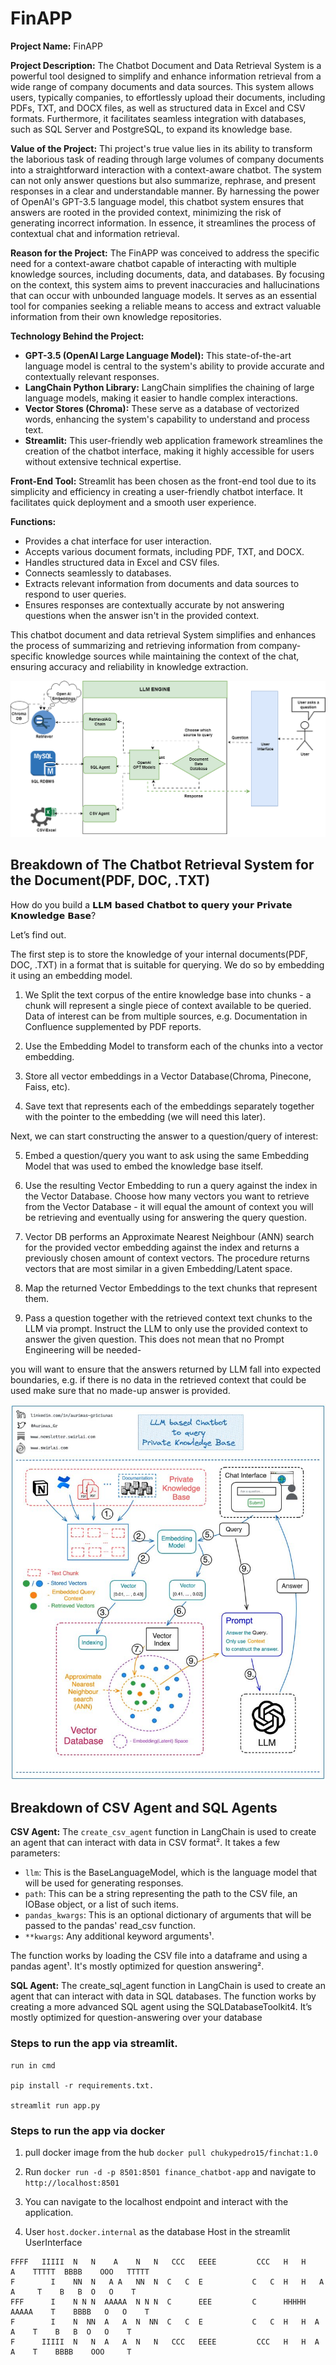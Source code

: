 # FinAPP
**Project Name:** FinAPP

**Project Description:**
The Chatbot Document and Data Retrieval System is a powerful tool designed to simplify and enhance information retrieval from a wide range of company documents and data sources. This system allows users, typically companies, to effortlessly upload their documents, including PDFs, TXT, and DOCX files, as well as structured data in Excel and CSV formats. Furthermore, it facilitates seamless integration with databases, such as SQL Server and PostgreSQL, to expand its knowledge base. 

**Value of the Project:**
Thi project's true value lies in its ability to transform the laborious task of reading through large volumes of company documents into a straightforward interaction with a context-aware chatbot. The system can not only answer questions but also summarize, rephrase, and present responses in a clear and understandable manner. By harnessing the power of OpenAI's GPT-3.5 language model, this chatbot system ensures that answers are rooted in the provided context, minimizing the risk of generating incorrect information. In essence, it streamlines the process of contextual chat and information retrieval.

**Reason for the Project:**
The FinAPP was conceived to address the specific need for a context-aware chatbot capable of interacting with multiple knowledge sources, including documents, data, and databases. By focusing on the context, this system aims to prevent inaccuracies and hallucinations that can occur with unbounded language models. It serves as an essential tool for companies seeking a reliable means to access and extract valuable information from their own knowledge repositories.

**Technology Behind the Project:**
- **GPT-3.5 (OpenAI Large Language Model):** This state-of-the-art language model is central to the system's ability to provide accurate and contextually relevant responses.
- **LangChain Python Library:** LangChain simplifies the chaining of large language models, making it easier to handle complex interactions.
- **Vector Stores (Chroma):** These serve as a database of vectorized words, enhancing the system's capability to understand and process text.
- **Streamlit:** This user-friendly web application framework streamlines the creation of the chatbot interface, making it highly accessible for users without extensive technical expertise.

**Front-End Tool:**
Streamlit has been chosen as the front-end tool due to its simplicity and efficiency in creating a user-friendly chatbot interface. It facilitates quick deployment and a smooth user experience.

**Functions:**
- Provides a chat interface for user interaction.
- Accepts various document formats, including PDF, TXT, and DOCX.
- Handles structured data in Excel and CSV files.
- Connects seamlessly to databases.
- Extracts relevant information from documents and data sources to respond to user queries.
- Ensures responses are contextually accurate by not answering questions when the answer isn't in the provided context.

This chatbot document and data retrieval System simplifies and enhances the process of summarizing and retrieving information from company-specific knowledge sources while maintaining the context of the chat, ensuring accuracy and reliability in knowledge extraction.

![Architecture_Diagram](https://github.com/okoliechykwuka/finance_chatbot/blob/main/img/finapp.drawio.png)


## Breakdown of The Chatbot Retrieval System for the Document(PDF, DOC, .TXT)
How do you build a 𝗟𝗟𝗠 𝗯𝗮𝘀𝗲𝗱 𝗖𝗵𝗮𝘁𝗯𝗼𝘁 𝘁𝗼 𝗾𝘂𝗲𝗿𝘆 𝘆𝗼𝘂𝗿 𝗣𝗿𝗶𝘃𝗮𝘁𝗲 𝗞𝗻𝗼𝘄𝗹𝗲𝗱𝗴𝗲 𝗕𝗮𝘀𝗲?

Let’s find out.

The first step is to store the knowledge of your internal documents(PDF, DOC, .TXT) in a format that is suitable for querying. We do so by embedding it using an embedding model.

1. We Split the text corpus of the entire knowledge base into chunks - a chunk will represent a single piece of context available to be queried. Data of interest can be from multiple sources, e.g. Documentation in Confluence supplemented by PDF reports.

2. Use the Embedding Model to transform each of the chunks into a vector embedding.

3. Store all vector embeddings in a Vector Database(Chroma, Pinecone, Faiss, etc).

4. Save text that represents each of the embeddings separately together with the pointer to the embedding (we will need this later).

Next, we can start constructing the answer to a question/query of interest:

5. Embed a question/query you want to ask using the same Embedding Model that was used to embed the knowledge base itself.

6. Use the resulting Vector Embedding to run a query against the index in the Vector Database. Choose how many vectors you want to retrieve from the Vector Database - it will equal the amount of context you will be retrieving and eventually using for answering the query question.

7. Vector DB performs an Approximate Nearest Neighbour (ANN) search for the provided vector embedding against the index and returns a previously chosen amount of context vectors. The procedure returns vectors that are most similar in a given Embedding/Latent space. 

8. Map the returned Vector Embeddings to the text chunks that represent them.

9. Pass a question together with the retrieved context text chunks to the LLM via prompt. Instruct the LLM to only use the provided context to answer the given question. This does not mean that no Prompt Engineering will be needed-

you will want to ensure that the answers returned by LLM fall into expected boundaries, e.g. if there is no data in the retrieved context that could be used make sure that no made-up answer is provided.

![Document retreiver](https://github.com/okoliechykwuka/finance_chatbot/blob/main/img/lll_chatbot%20flowchart.jpeg)


## Breakdown of CSV Agent and SQL Agents

**CSV Agent:** The `create_csv_agent` function in LangChain is used to create an agent that can interact with data in CSV format². It takes a few parameters:

- `llm`: This is the BaseLanguageModel, which is the language model that will be used for generating responses.
- `path`: This can be a string representing the path to the CSV file, an IOBase object, or a list of such items.
- `pandas_kwargs`: This is an optional dictionary of arguments that will be passed to the pandas' read_csv function.
- `**kwargs`: Any additional keyword arguments¹.

The function works by loading the CSV file into a dataframe and using a pandas agent¹. It's mostly optimized for question answering². 


**SQL Agent:** The create_sql_agent function in LangChain is used to create an agent that can interact with data in SQL databases. The function works by creating a more advanced SQL agent using the SQLDatabaseToolkit4. 
               It’s mostly optimized for question-answering over your database

### Steps to run the app via streamlit.
```
run in cmd

pip install -r requirements.txt.

streamlit run app.py
```

### Steps to run the app via docker

1. pull docker image from the hub  `docker pull chukypedro15/finchat:1.0`

2. Run  `docker run -d -p 8501:8501 finance_chatbot-app` and navigate to `http://localhost:8501`

3. You can navigate to the localhost endpoint and interact with the application.

4. User `host.docker.internal` as the database Host in the streamlit UserInterface


```
FFFF   IIIII  N   N    A    N   N   CCC   EEEE         CCC   H   H    A    TTTTT  BBBB    OOO   TTTTT  
F        I    NN  N   A A   NN  N  C   C  E           C   C  H   H   A A     T    B   B  O   O    T    
FFF      I    N N N  AAAAA  N N N  C      EEE         C      HHHHH  AAAAA    T    BBBB   O   O    T    
F        I    N  NN  A   A  N  NN  C   C  E           C   C  H   H  A   A    T    B   B  O   O    T    
F      IIIII  N   N  A   A  N   N   CCC   EEEE         CCC   H   H  A   A    T    BBBB    OOO     T  

```
 

